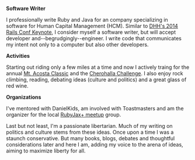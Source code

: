 **Software Writer**

I professionally write Ruby and Java for an company specializing in
software for Human Capital Management (HCM). Similar to [DHH's 2014
Rails Conf Keynote](https://www.youtube.com/watch?v=9LfmrkyP81M), 
I consider myself a software writer, but will accept developer 
and--begrudgingly--engineer. I write code that communicates my intent
not only to a computer but also other developers.

**Activities**

Starting out riding only a few miles at a time and now I actively traing
for the annual [Mt. Acosta Classic](http://www.1stplacesports.com/mtacosta.html)
and the [Cherohalla Challenge](http://www.smwbikeclub.org/cherohala-challenge17/).
I also enjoy rock climbing, reading, debating ideas (culture and politics) and
a great glass of red wine.

**Organizations**

I've mentored with DanielKids, am involved with Toastmasters and am the
organizer for the local [RubyJax+ meetup](https://www.meetup.com/RubyJax/) group.

Last but not least, I'm a passionate libertarian. Much of my writing on
politics and culture stems from these ideas. Once upon a time I was a
staunch conservative. But many books, blogs, debates and thoughtful considerations
later and here I am, adding my voice to the arena of ideas, aiming to maximize
liberty for all.
